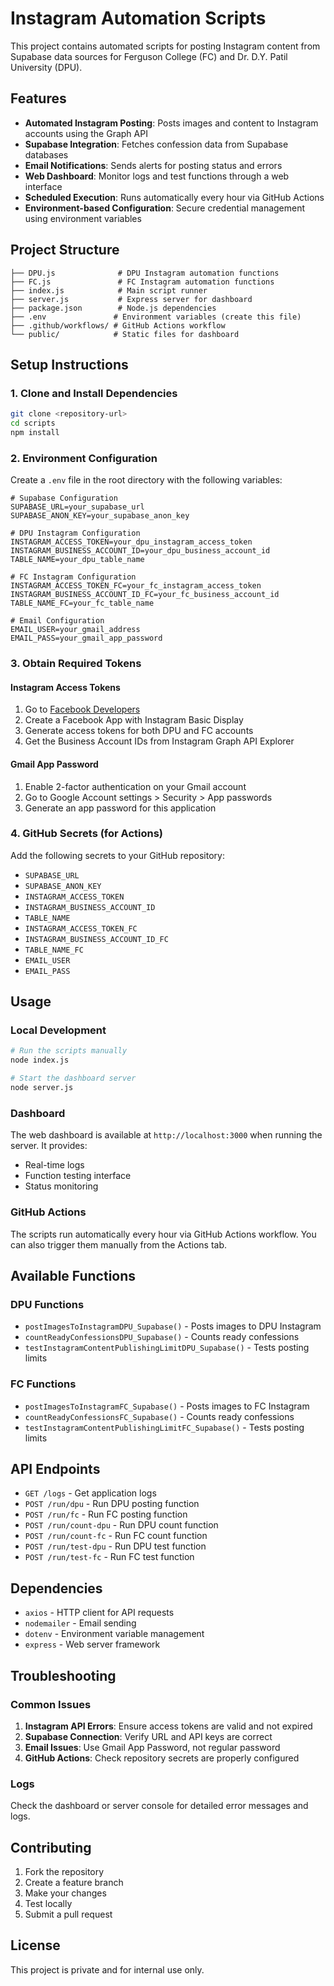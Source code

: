 # Instagram Automation Scripts

This project contains automated scripts for posting Instagram content from Supabase data sources for Ferguson College (FC) and Dr. D.Y. Patil University (DPU).

## Features

- **Automated Instagram Posting**: Posts images and content to Instagram accounts using the Graph API
- **Supabase Integration**: Fetches confession data from Supabase databases
- **Email Notifications**: Sends alerts for posting status and errors
- **Web Dashboard**: Monitor logs and test functions through a web interface
- **Scheduled Execution**: Runs automatically every hour via GitHub Actions
- **Environment-based Configuration**: Secure credential management using environment variables

## Project Structure

```
├── DPU.js              # DPU Instagram automation functions
├── FC.js               # FC Instagram automation functions
├── index.js            # Main script runner
├── server.js           # Express server for dashboard
├── package.json        # Node.js dependencies
├── .env               # Environment variables (create this file)
├── .github/workflows/ # GitHub Actions workflow
└── public/            # Static files for dashboard
```

## Setup Instructions

### 1. Clone and Install Dependencies

```bash
git clone <repository-url>
cd scripts
npm install
```

### 2. Environment Configuration

Create a `.env` file in the root directory with the following variables:

```env
# Supabase Configuration
SUPABASE_URL=your_supabase_url
SUPABASE_ANON_KEY=your_supabase_anon_key

# DPU Instagram Configuration
INSTAGRAM_ACCESS_TOKEN=your_dpu_instagram_access_token
INSTAGRAM_BUSINESS_ACCOUNT_ID=your_dpu_business_account_id
TABLE_NAME=your_dpu_table_name

# FC Instagram Configuration
INSTAGRAM_ACCESS_TOKEN_FC=your_fc_instagram_access_token
INSTAGRAM_BUSINESS_ACCOUNT_ID_FC=your_fc_business_account_id
TABLE_NAME_FC=your_fc_table_name

# Email Configuration
EMAIL_USER=your_gmail_address
EMAIL_PASS=your_gmail_app_password
```

### 3. Obtain Required Tokens

#### Instagram Access Tokens
1. Go to [Facebook Developers](https://developers.facebook.com/)
2. Create a Facebook App with Instagram Basic Display
3. Generate access tokens for both DPU and FC accounts
4. Get the Business Account IDs from Instagram Graph API Explorer

#### Gmail App Password
1. Enable 2-factor authentication on your Gmail account
2. Go to Google Account settings > Security > App passwords
3. Generate an app password for this application

### 4. GitHub Secrets (for Actions)

Add the following secrets to your GitHub repository:

- `SUPABASE_URL`
- `SUPABASE_ANON_KEY`
- `INSTAGRAM_ACCESS_TOKEN`
- `INSTAGRAM_BUSINESS_ACCOUNT_ID`
- `TABLE_NAME`
- `INSTAGRAM_ACCESS_TOKEN_FC`
- `INSTAGRAM_BUSINESS_ACCOUNT_ID_FC`
- `TABLE_NAME_FC`
- `EMAIL_USER`
- `EMAIL_PASS`

## Usage

### Local Development

```bash
# Run the scripts manually
node index.js

# Start the dashboard server
node server.js
```

### Dashboard

The web dashboard is available at `http://localhost:3000` when running the server. It provides:

- Real-time logs
- Function testing interface
- Status monitoring

### GitHub Actions

The scripts run automatically every hour via GitHub Actions workflow. You can also trigger them manually from the Actions tab.

## Available Functions

### DPU Functions
- `postImagesToInstagramDPU_Supabase()` - Posts images to DPU Instagram
- `countReadyConfessionsDPU_Supabase()` - Counts ready confessions
- `testInstagramContentPublishingLimitDPU_Supabase()` - Tests posting limits

### FC Functions
- `postImagesToInstagramFC_Supabase()` - Posts images to FC Instagram
- `countReadyConfessionsFC_Supabase()` - Counts ready confessions
- `testInstagramContentPublishingLimitFC_Supabase()` - Tests posting limits

## API Endpoints

- `GET /logs` - Get application logs
- `POST /run/dpu` - Run DPU posting function
- `POST /run/fc` - Run FC posting function
- `POST /run/count-dpu` - Run DPU count function
- `POST /run/count-fc` - Run FC count function
- `POST /run/test-dpu` - Run DPU test function
- `POST /run/test-fc` - Run FC test function

## Dependencies

- `axios` - HTTP client for API requests
- `nodemailer` - Email sending
- `dotenv` - Environment variable management
- `express` - Web server framework

## Troubleshooting

### Common Issues

1. **Instagram API Errors**: Ensure access tokens are valid and not expired
2. **Supabase Connection**: Verify URL and API keys are correct
3. **Email Issues**: Use Gmail App Password, not regular password
4. **GitHub Actions**: Check repository secrets are properly configured

### Logs

Check the dashboard or server console for detailed error messages and logs.

## Contributing

1. Fork the repository
2. Create a feature branch
3. Make your changes
4. Test locally
5. Submit a pull request

## License

This project is private and for internal use only.